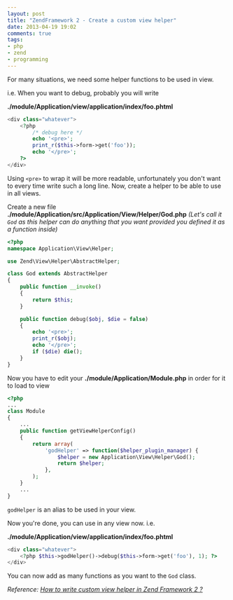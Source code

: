 ```yaml
---
layout: post
title: "ZendFramework 2 - Create a custom view helper"
date: 2013-04-19 19:02
comments: true
tags: 
- php
- zend
- programming
---
```


For many situations, we need some helper functions to be used in view.

i.e. When you want to debug, probably you will write

**./module/Application/view/application/index/foo.phtml**

```php
<div class="whatever">
    <?php
        /* debug here */
        echo '<pre>';
        print_r($this->form->get('foo'));
        echo '</pre>';
    ?>
</div>
```

Using `<pre>` to wrap it will be more readable, unfortunately you don't want to every time write such a long line. Now, create a helper to be able to use in all views.

Create a new file **./module/Application/src/Application/View/Helper/God.php** _(Let's call it `God` as this helper can do anything that you want provided you defined it as a function inside)_

```php
<?php
namespace Application\View\Helper;

use Zend\View\Helper\AbstractHelper;

class God extends AbstractHelper
{
    public function __invoke()
    {
        return $this;
    }

    public function debug($obj, $die = false)
    {
        echo '<pre>';
        print_r($obj);
        echo '</pre>';
        if ($die) die();
    }
}
```

Now you have to edit your **./module/Application/Module.php** in order for it to load to view

```php
<?php
...
class Module
{
    ...
    public function getViewHelperConfig()
    {
        return array(
            'godHelper' => function($helper_plugin_manager) {
                $helper = new Application\View\Helper\God();
                return $helper;
            },
        );
    }
    ...
}
```

`godHelper` is an alias to be used in your view.

Now you're done, you can use in any view now. i.e.

**./module/Application/view/application/index/foo.phtml**

```php
<div class="whatever">
    <?php $this->godHelper()->debug($this->form->get('foo'), 1); ?>
</div>
```

You can now add as many functions as you want to the `God` class.

_Reference: [How to write custom view helper in Zend Framework 2 ?](http://zf2dev.com/2013/03/19/how-to-write-custom-view-helper-in-zend-framework-2/)_
